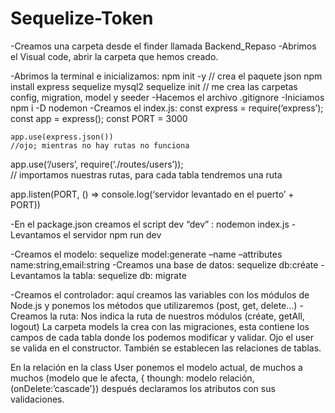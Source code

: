# Sequelize-Token

-Creamos una carpeta desde el finder llamada Backend_Repaso
-Abrimos el Visual code, abrir la carpeta que hemos creado.

-Abrimos la terminal e inicializamos:
	npm init -y  // crea el paquete json
	npm install express sequelize mysql2
	sequelize init // me crea las carpetas config, migration, model y seeder
-Hacemos el archivo .gitignore
-Iniciamos npm i -D nodemon
-Creamos el index.js:
	const express = require(‘express’);
const app = express();
const PORT = 3000

	app.use(express.json())
	//ojo; mientras no hay rutas no funciona
app.use(‘/users’, require(‘./routes/users’));  
// importamos nuestras rutas, para cada tabla tendremos una ruta

app.listen(PORT, () => console.log(‘servidor levantado en el puerto’ + PORT))

-En el package.json creamos el script dev “dev” : nodemon index.js
-Levantamos el servidor npm run dev


-Creamos el modelo:
	sequelize model:generate –name –attributes name:string,email:string
-Creamos una base de datos:
	sequelize db:créate
-Levantamos la tabla:
	sequelize db: migrate 

-Creamos el controlador: aquí creamos las variables con los módulos de Node.js y ponemos los métodos que utilizaremos (post, get, delete…)
-Creamos la ruta: Nos indica la ruta de nuestros módulos (créate, getAll, logout)
La carpeta models la crea con las migraciones, esta contiene los campos de cada tabla donde los podemos modificar y validar. Ojo el user se valida en el constructor. También se establecen las relaciones de tablas.	

En la relación en la class User
ponemos el modelo actual, de muchos a muchos (modelo que le afecta, { thoungh: modelo relación, (onDelete:’cascade’})
después declaramos los atributos con sus validaciones.
